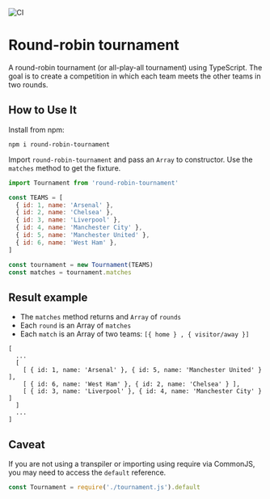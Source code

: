 ![CI](https://github.com/iassia/round-robin-tournament/workflows/CI/badge.svg)

# Round-robin tournament

A round-robin tournament (or all-play-all tournament) using TypeScript.
The goal is to create a competition in which each team meets the other teams in two rounds.

## How to Use It

Install from npm:

`npm i round-robin-tournament`

Import `round-robin-tournament` and pass an `Array` to constructor.
Use the `matches` method to get the fixture.

```js
import Tournament from 'round-robin-tournament'

const TEAMS = [
  { id: 1, name: 'Arsenal' },
  { id: 2, name: 'Chelsea' },
  { id: 3, name: 'Liverpool' },
  { id: 4, name: 'Manchester City' },
  { id: 5, name: 'Manchester United' },
  { id: 6, name: 'West Ham' },
]

const tournament = new Tournament(TEAMS)
const matches = tournament.matches
```

## Result example

- The `matches` method returns and `Array` of `rounds`
- Each `round` is an Array of `matches`
- Each `match` is an Array of two teams: `[{ home } , { visitor/away }]`

```
[
  ...
  [
    [ { id: 1, name: 'Arsenal' }, { id: 5, name: 'Manchester United' } ],
    [ { id: 6, name: 'West Ham' }, { id: 2, name: 'Chelsea' } ],
    [ { id: 3, name: 'Liverpool' }, { id: 4, name: 'Manchester City' } ]
  ]
  ...
]
```

## Caveat

If you are not using a transpiler or importing using require via CommonJS,
you may need to access the `default` reference.

```js
const Tournament = require('./tournament.js').default
```
